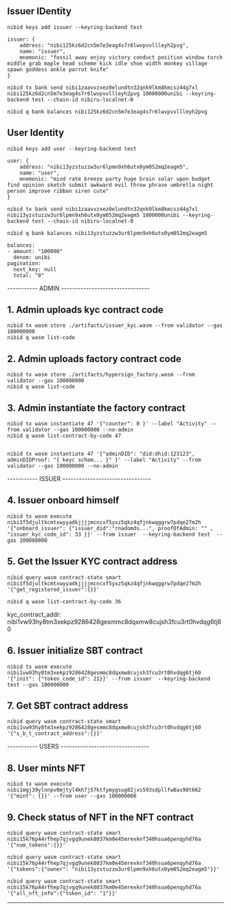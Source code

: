 ## Issuer IDentity
```
nibid keys add issuer --keyring-backend test

issuer: {
    address: "nibi125kz6d2cn5m7e3eag4s7r6lwvpvvllleyh2pvg",
    name: "issuer",
    mnemonic: "fossil away enjoy victory conduct position window torch middle grab maple head scheme kick idle shoe width monkey village spawn goddess ankle parrot knife"
}

nibid tx bank send nibi1zaavvzxez0elundtn32qnk9lkm8kmcsz44g7xl nibi125kz6d2cn5m7e3eag4s7r6lwvpvvllleyh2pvg 10000000unibi --keyring-backend test --chain-id nibiru-localnet-0

nibid q bank balances nibi125kz6d2cn5m7e3eag4s7r6lwvpvvllleyh2pvg 
```

## User Identity
```
nibid keys add user --keyring-backend test

user: {
    address: "nibi13yzstuzzw3ur6lpmn9xh6utx0ym052mq2eagm5",
    name: "user",
    mnemonic: "mind rate breeze party huge brain solar upon budget find opinion sketch submit awkward evil throw phrase umbrella night person improve ribbon siren cute"
}

nibid tx bank send nibi1zaavvzxez0elundtn32qnk9lkm8kmcsz44g7xl nibi13yzstuzzw3ur6lpmn9xh6utx0ym052mq2eagm5 1000000unibi --keyring-backend test --chain-id nibiru-localnet-0

nibid q bank balances nibi13yzstuzzw3ur6lpmn9xh6utx0ym052mq2eagm5 

balances:
- amount: "100000"
  denom: unibi
pagination:
  next_key: null
  total: "0"
```

----------- ADMIN --------------------------------

## 1. Admin uploads kyc contract code

```
nibid tx wasm store ./artifacts/issuer_kyc.wasm --from validator --gas 100000000
nibid q wasm list-code 
```

## 2. Admin uploads factory contract code

```
nibid tx wasm store ./artifacts/hypersign_factory.wasm --from validator --gas 100000000
nibid q wasm list-code 
```


## 3. Admin instantiate the factory contract

```
nibid tx wasm instantiate 47 '{"counter": 0 }' --label "Activity" --from validator --gas 100000000 --no-admin
nibid q wasm list-contract-by-code 47


nibid tx wasm instantiate 47 '{"adminDID": "did:dhid:123123", adminDIDProof: "{ keyc schem... }" }' --label "Activity" --from validator --gas 100000000 --no-admin
```

----------- ISSUER --------------------------------
## 4. Issuer onboard himself

```
nibid tx wasm execute nibi1f5djultkcmtxwyyadkjjjjmcncxf5yxz5qkz4qfjnkwqggrw7pdqe27m2h '{"onboard_issuer": {"issuer_did":"rnadomds...", proofOfAdmin: "" , "issuer_kyc_code_id": 33 }}' --from issuer  --keyring-backend test  --gas 100000000 
```

## 5. Get the Issuer KYC  contract address

```
nibid query wasm contract-state smart nibi1f5djultkcmtxwyyadkjjjjmcncxf5yxz5qkz4qfjnkwqggrw7pdqe27m2h '{"get_registered_issuer":{}}'
```

```
nibid q wasm list-contract-by-code 36
```

kyc_contract_addr: 
nibi1vw93hy8tm3xekpz9286428gesmmc8dqxmw8cujsh3fcu3rt0hvdqg6tj60

## 6. Issuer initialize SBT contract
```
nibid tx wasm execute nibi1vw93hy8tm3xekpz9286428gesmmc8dqxmw8cujsh3fcu3rt0hvdqg6tj60 '{"init": {"token_code_id": 21}}' --from issuer  --keyring-backend test --gas 100000000 
```

## 7. Get SBT contract address

```
nibid query wasm contract-state smart nibi1vw93hy8tm3xekpz9286428gesmmc8dqxmw8cujsh3fcu3rt0hvdqg6tj60 '{"s_b_t_contract_address":{}}'
```


----------- USERS -------------------------------- 

## 8. User mints NFT
```
nibid tx wasm execute nibi1mgj39ylnnpv0mjtyl4kh7j57ktfymygsug02jxs593sdpllfw0as90t662 '{"mint": {}}' --from user --gas 100000000 
```

## 9. Check status of NFT in the NFT contract

```
nibid query wasm contract-state smart nibi15k76p44rfhep7qjvgq9unek8037km0e45mrexknf340hsua6penqyhd76a '{"num_tokens":{}}'
```

```
nibid query wasm contract-state smart nibi15k76p44rfhep7qjvgq9unek8037km0e45mrexknf340hsua6penqyhd76a '{"tokens":{"owner": "nibi13yzstuzzw3ur6lpmn9xh6utx0ym052mq2eagm5"}}'
```

```
nibid query wasm contract-state smart nibi15k76p44rfhep7qjvgq9unek8037km0e45mrexknf340hsua6penqyhd76a '{"all_nft_info":{"token_id": "1"}}'
```

<!-- 
nibid query wasm contract-state smart nibi17yw4nya4kmqgn0aw4xfecrwc098260n6cnqz72afnmhqxrjp6j3shhpd20 '{"all_nft_info":{"token_id": "1"}}' -->

---
